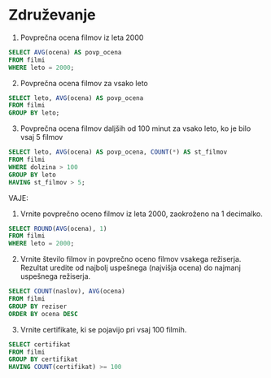 # Združevanje

1. Povprečna ocena filmov iz leta 2000
```sql
SELECT AVG(ocena) AS povp_ocena
FROM filmi
WHERE leto = 2000;
```

2. Povprečna ocena filmov za vsako leto
```sql
SELECT leto, AVG(ocena) AS povp_ocena
FROM filmi
GROUP BY leto;
```

3. Povprečna ocena filmov daljših od 100 minut za vsako leto, ko je bilo vsaj 5 filmov
```sql
SELECT leto, AVG(ocena) AS povp_ocena, COUNT(*) AS st_filmov
FROM filmi
WHERE dolzina > 100
GROUP BY leto
HAVING st_filmov > 5;
```

VAJE:

1. Vrnite povprečno oceno filmov iz leta 2000, zaokroženo na 1 decimalko.
```sql
SELECT ROUND(AVG(ocena), 1)
FROM filmi
WHERE leto = 2000;
```

2. Vrnite število filmov in povprečno oceno filmov vsakega režiserja. Rezultat uredite od najbolj uspešnega (najvišja ocena) do najmanj uspešnega režiserja.
```sql
SELECT COUNT(naslov), AVG(ocena)
FROM filmi
GROUP BY reziser
ORDER BY ocena DESC
```

3. Vrnite certifikate, ki se pojavijo pri vsaj 100 filmih.
```sql
SELECT certifikat
FROM filmi
GROUP BY certifikat
HAVING COUNT(certifikat) >= 100
```